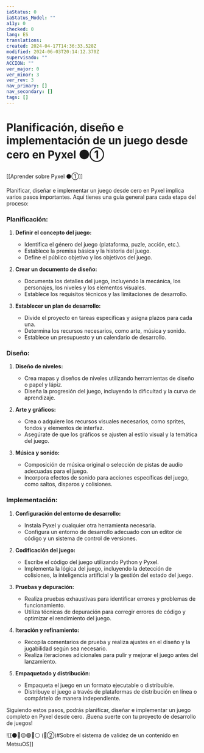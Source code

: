 ```yaml
---
iaStatus: 0
iaStatus_Model: ""
a11y: 0
checked: 0
lang: ES
translations: 
created: 2024-04-17T14:36:33.528Z
modified: 2024-06-03T20:14:12.370Z
supervisado: ""
ACCION: ""
ver_major: 0
ver_minor: 3
ver_rev: 3
nav_primary: []
nav_secondary: []
tags: []
---
```

# Planificación, diseño e implementación de un juego desde cero en Pyxel ⚫①

[[Aprender sobre Pyxel  ⚫①]]

Planificar, diseñar e implementar un juego desde cero en Pyxel implica varios pasos importantes. Aquí tienes una guía general para cada etapa del proceso:

### Planificación:

1. **Definir el concepto del juego:**
   - Identifica el género del juego (plataforma, puzle, acción, etc.).
   - Establece la premisa básica y la historia del juego.
   - Define el público objetivo y los objetivos del juego.

2. **Crear un documento de diseño:**
   - Documenta los detalles del juego, incluyendo la mecánica, los personajes, los niveles y los elementos visuales.
   - Establece los requisitos técnicos y las limitaciones de desarrollo.

3. **Establecer un plan de desarrollo:**
   - Divide el proyecto en tareas específicas y asigna plazos para cada una.
   - Determina los recursos necesarios, como arte, música y sonido.
   - Establece un presupuesto y un calendario de desarrollo.

### Diseño:

1. **Diseño de niveles:**
   - Crea mapas y diseños de niveles utilizando herramientas de diseño o papel y lápiz.
   - Diseña la progresión del juego, incluyendo la dificultad y la curva de aprendizaje.

2. **Arte y gráficos:**
   - Crea o adquiere los recursos visuales necesarios, como sprites, fondos y elementos de interfaz.
   - Asegúrate de que los gráficos se ajusten al estilo visual y la temática del juego.

3. **Música y sonido:**
   - Composición de música original o selección de pistas de audio adecuadas para el juego.
   - Incorpora efectos de sonido para acciones específicas del juego, como saltos, disparos y colisiones.

### Implementación:

1. **Configuración del entorno de desarrollo:**
   - Instala Pyxel y cualquier otra herramienta necesaria.
   - Configura un entorno de desarrollo adecuado con un editor de código y un sistema de control de versiones.

2. **Codificación del juego:**
   - Escribe el código del juego utilizando Python y Pyxel.
   - Implementa la lógica del juego, incluyendo la detección de colisiones, la inteligencia artificial y la gestión del estado del juego.

3. **Pruebas y depuración:**
   - Realiza pruebas exhaustivas para identificar errores y problemas de funcionamiento.
   - Utiliza técnicas de depuración para corregir errores de código y optimizar el rendimiento del juego.

4. **Iteración y refinamiento:**
   - Recopila comentarios de prueba y realiza ajustes en el diseño y la jugabilidad según sea necesario.
   - Realiza iteraciones adicionales para pulir y mejorar el juego antes del lanzamiento.

5. **Empaquetado y distribución:**
   - Empaqueta el juego en un formato ejecutable o distribuible.
   - Distribuye el juego a través de plataformas de distribución en línea o compártelo de manera independiente.

Siguiendo estos pasos, podrás planificar, diseñar e implementar un juego completo en Pyxel desde cero. ¡Buena suerte con tu proyecto de desarrollo de juegos!

![[⚫🔴🟡🟢🔵⚪ (🔴②)#Sobre el sistema de validez de un contenido en MetsuOS]]
